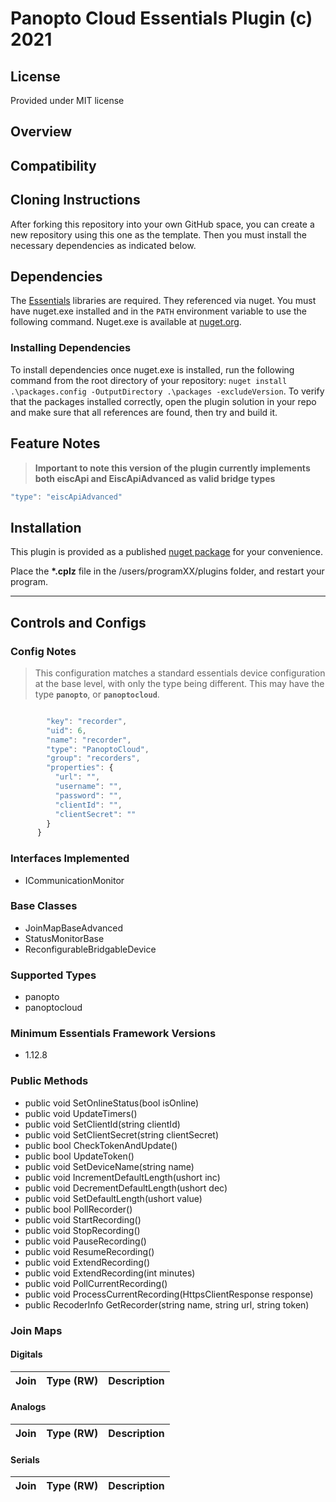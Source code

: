 # Panopto Cloud Essentials Plugin (c) 2021

## License

Provided under MIT license

## Overview

## Compatibility

## Cloning Instructions

After forking this repository into your own GitHub space, you can create a new repository using this one as the template. Then you must install the necessary dependencies as indicated below.

## Dependencies

The [Essentials](https://github.com/PepperDash/Essentials) libraries are required. They referenced via nuget. You must have nuget.exe installed and in the `PATH` environment variable to use the following command. Nuget.exe is available at [nuget.org](https://dist.nuget.org/win-x86-commandline/latest/nuget.exe).

### Installing Dependencies

To install dependencies once nuget.exe is installed, run the following command from the root directory of your repository:
`nuget install .\packages.config -OutputDirectory .\packages -excludeVersion`.
To verify that the packages installed correctly, open the plugin solution in your repo and make sure that all references are found, then try and build it.

## Feature Notes

> **Important to note this version of the plugin currently implements both eiscApi and EiscApiAdvanced as valid bridge types**

```javascript
"type": "eiscApiAdvanced"
```

## Installation

This plugin is provided as a published [nuget package](https://www.nuget.org/packages/PepperDash.Essentials.Plugin.PanoptoCloudEpi) for your convenience.

Place the **\*.cplz** file in the /users/programXX/plugins folder, and restart your program.

---

## Controls and Configs

### Config Notes

> This configuration matches a standard essentials device configuration at the base level, with only the type being different. This may have the type **`panopto`**, or **`panoptocloud`**.

```javascript

        "key": "recorder",
        "uid": 6,
        "name": "recorder",
        "type": "PanoptoCloud",
        "group": "recorders",
        "properties": {
          "url": "",
          "username": "",
          "password": "",
          "clientId": "",
          "clientSecret": ""
        }
      }
```
<!-- START Interfaces Implemented -->
### Interfaces Implemented

- ICommunicationMonitor
<!-- END Interfaces Implemented -->
<!-- START Base Classes -->
### Base Classes

- JoinMapBaseAdvanced
- StatusMonitorBase
- ReconfigurableBridgableDevice
<!-- END Base Classes -->
<!-- START Supported Types -->
### Supported Types

- panopto
- panoptocloud
<!-- END Supported Types -->
<!-- START Minimum Essentials Framework Versions -->
### Minimum Essentials Framework Versions

- 1.12.8
<!-- END Minimum Essentials Framework Versions -->
<!-- START Public Methods -->
### Public Methods

- public void SetOnlineStatus(bool isOnline)
- public void UpdateTimers()
- public void SetClientId(string clientId)
- public void SetClientSecret(string clientSecret)
- public bool CheckTokenAndUpdate()
- public bool UpdateToken()
- public void SetDeviceName(string name)
- public void IncrementDefaultLength(ushort inc)
- public void DecrementDefaultLength(ushort dec)
- public void SetDefaultLength(ushort value)
- public bool PollRecorder()
- public void StartRecording()
- public void StopRecording()
- public void PauseRecording()
- public void ResumeRecording()
- public void ExtendRecording()
- public void ExtendRecording(int minutes)
- public void PollCurrentRecording()
- public void ProcessCurrentRecording(HttpsClientResponse response)
- public RecoderInfo GetRecorder(string name, string url, string token)
<!-- END Public Methods -->
<!-- START Join Maps -->
### Join Maps

#### Digitals

| Join | Type (RW) | Description |
| --- | --- | --- |

#### Analogs

| Join | Type (RW) | Description |
| --- | --- | --- |

#### Serials

| Join | Type (RW) | Description |
| --- | --- | --- |
<!-- END Join Maps -->
